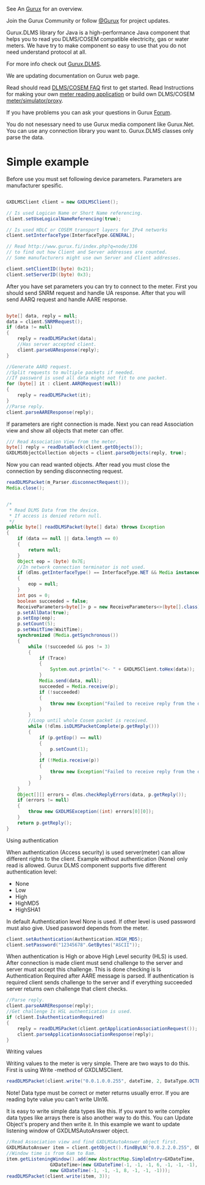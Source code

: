 See An [Gurux](http://www.gurux.org/ "Gurux") for an overview.

Join the Gurux Community or follow [@Gurux](https://twitter.com/guruxorg "@Gurux") for project updates.

Gurux.DLMS library for Java is a high-performance Java component that helps you to read you DLMS/COSEM compatible electricity, gas or water meters. We have try to make component so easy to use that you do not need understand protocol at all.

For more info check out [Gurux.DLMS](http://www.gurux.fi/index.php?q=Gurux.DLMS "Gurux.DLMS").

We are updating documentation on Gurux web page. 

Read should read [DLMS/COSEM FAQ](http://www.gurux.org/index.php?q=DLMSCOSEMFAQ) first to get started. Read Instructions for making your own [meter reading application](http://www.gurux.org/index.php?q=DLMSIntro) or build own 
DLMS/COSEM [meter/simulator/proxy](http://www.gurux.org/index.php?q=OwnDLMSMeter).

If you have problems you can ask your questions in Gurux [Forum](http://www.gurux.org/forum).

You do not nesessary need to use Gurux media component like Gurux.Net. 
You can use any connection library you want to.
Gurux.DLMS classes only parse the data.


Simple example
=========================== 
Before use you must set following device parameters. 
Parameters are manufacturer spesific.


```Java

GXDLMSClient client = new GXDLMSClient();

// Is used Logican Name or Short Name referencing.
client.setUseLogicalNameReferencing(true);

// Is used HDLC or COSEM transport layers for IPv4 networks
client.setInterfaceType(InterfaceType.GENERAL);

// Read http://www.gurux.fi/index.php?q=node/336 
// to find out how Client and Server addresses are counted.
// Some manufacturers might use own Server and Client addresses.

client.setClientID((byte) 0x21);
client.setServerID((byte) 0x3);

```


After you have set parameters you can try to connect to the meter.
First you should send SNRM request and handle UA response.
After that you will send AARQ request and handle AARE response.


```Java

byte[] data, reply = null;
data = client.SNRMRequest();
if (data != null)
{
    reply = readDLMSPacket(data);
    //Has server accepted client.
    client.parseUAResponse(reply);
}

//Generate AARQ request.
//Split requests to multiple packets if needed. 
//If password is used all data might not fit to one packet.
for (byte[] it : client.AARQRequest(null))
{
    reply = readDLMSPacket(it);
}
//Parse reply.
client.parseAAREResponse(reply);

```

If parameters are right connection is made.
Next you can read Association view and show all objects that meter can offer.

```Java
/// Read Association View from the meter.
byte[] reply = readDataBlock(client.getObjects());
GXDLMSObjectCollection objects = client.parseObjects(reply, true);

```
Now you can read wanted objects. After read you must close the connection by sending
disconnecting request.

```Java
readDLMSPacket(m_Parser.disconnectRequest());
Media.close();

```

```Java

/*
 * Read DLMS Data from the device.
 * If access is denied return null.
 */
public byte[] readDLMSPacket(byte[] data) throws Exception
{
    if (data == null || data.length == 0)
    {
        return null;
    }
    Object eop = (byte) 0x7E;
    //In network connection terminator is not used.
    if (dlms.getInterfaceType() == InterfaceType.NET && Media instanceof GXNet)
    {
        eop = null;
    }
    int pos = 0;
    boolean succeeded = false;
    ReceiveParameters<byte[]> p = new ReceiveParameters<>(byte[].class);
    p.setAllData(true);
    p.setEop(eop);
    p.setCount(5);
    p.setWaitTime(WaitTime);        
    synchronized (Media.getSynchronous())
    {
        while (!succeeded && pos != 3)
        {
            if (Trace)
            {   
                System.out.println("<- " + GXDLMSClient.toHex(data));
            }
            Media.send(data, null);
            succeeded = Media.receive(p);
            if (!succeeded)
            {
                throw new Exception("Failed to receive reply from the device in given time.");
            }
        }
        //Loop until whole Cosem packet is received.                
        while (!dlms.isDLMSPacketComplete(p.getReply()))
        {
            if (p.getEop() == null)
            {
                p.setCount(1);
            }
            if (!Media.receive(p))
            {
                throw new Exception("Failed to receive reply from the device in given time.");
            }
        }
    }    
    Object[][] errors = dlms.checkReplyErrors(data, p.getReply());
    if (errors != null)
    {
        throw new GXDLMSException((int) errors[0][0]);
    }
    return p.getReply();       
}

```

Using authentication


When authentication (Access security) is used server(meter) can allow different rights to  the client.
Example without authentication (None) only read is allowed.
Gurux DLMS component supports five different authentication level:

* None
* Low
* High
* HighMD5
* HighSHA1

In default Authentication level None is used. If other level is used password must also give.
Used password depends from the meter.

```Java
client.setAuthentication(Authentication.HIGH_MD5);
client.setPassword("12345678".GetBytes("ASCII"));
``` 

When authentication is High or above High Level security (HLS) is used.
After connection is made client must send challenge to the server and server must accept this challenge.
This is done checking is Is Authentication Required after AARE message is parsed.
If authentication is required client sends challenge to the server and if everything succeeded
server returns own challenge that client checks.

```Java
//Parse reply.
client.parseAAREResponse(reply);
//Get challenge Is HSL authentication is used.
if (client.IsAuthenticationRequired)
{
    reply = readDLMSPacket(client.getApplicationAssociationRequest());
    client.parseApplicationAssociationResponse(reply);
}
``` 

Writing values

Writing values to the meter is very simple. There are two ways to do this. 
First is using Write -method of GXDLMSClient.

```Java
readDLMSPacket(client.write("0.0.1.0.0.255", dateTime, 2, DataType.OCTET_STRING, ObjectType.CLOCK, 2));
``` 


Note!
Data type must be correct or meter returns usually error.
If you are reading byte value you can't write UIn16.

It is easy to write simple data types like this. If you want to write complex data types like arrays there
is also another way to do this. You can Update Object's propery and then write it.
In this example we want to update listening window of GXDLMSAutoAnswer object.

```Java
//Read Association view and find GXDLMSAutoAnswer object first.
GXDLMSAutoAnswer item = client.getObject().findByLN("0.0.2.2.0.255", ObjectType.AUTO_ANSWER);
//Window time is from 6am to 8am.
item.getListeningWindow().add(new AbstractMap.SimpleEntry<GXDateTime, 
                GXDateTime>(new GXDateTime(-1, -1, -1, 6, -1, -1, -1), 
                new GXDateTime(-1, -1, -1, 8, -1, -1, -1)));
readDLMSPacket(client.write(item, 3));
``` 